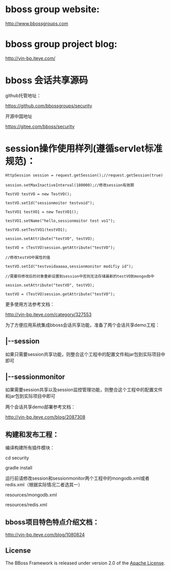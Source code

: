 ﻿# bboss group website:
http://www.bbossgroups.com

# bboss group project blog:
http://yin-bp.iteye.com/

# bboss 会话共享源码
github托管地址： 

https://github.com/bbossgroups/security 

开源中国地址 

https://gitee.com/bboss/security

# session操作使用样列(遵循servlet标准规范)：

```
HttpSession session = request.getSession();//request.getSession(true)

session.setMaxInactiveInterval(180000);//修改session有效期

TestVO testVO = new TestVO();

testVO.setId("sessionmoitor testvoid");

TestVO1 testVO1 = new TestVO1();

testVO1.setName("hello,sessionmoitor test vo1");

testVO.setTestVO1(testVO1);

session.setAttribute("testVO", testVO);

testVO = (TestVO)session.getAttribute("testVO");

//修改testVO中属性的值

testVO.setId("testvoidaaaaa,sessionmonitor modifiy id");

//需要将修改后的对象重新设置到session中否则无法存储最新的testVO到mongodb中

session.setAttribute("testVO", testVO);

testVO = (TestVO)session.getAttribute("testVO");

```

更多使用方法参考文档：

http://yin-bp.iteye.com/category/327553


为了方便应用系统集成bboss会话共享功能，准备了两个会话共享demo工程： 

## |--session 

如果只需要session共享功能，则整合这个工程中的配置文件和jar包到实际项目中即可 

## |--sessionmonitor

如果需要session共享以及session监控管理功能，则整合这个工程中的配置文件和jar包到实际项目中即可 

两个会话共享demo部署参考文档：

http://yin-bp.iteye.com/blog/2087308

## 构建和发布工程：

编译构建所有插件模块：

cd security

gradle install


运行前请修改session和sessionmonitor两个工程中的mongodb.xml或者redis.xml（根据实际情况二者选其一）

resources/mongodb.xml

resources/redis.xml


## bboss项目特色特点介绍文档：
http://yin-bp.iteye.com/blog/1080824

## License

The BBoss Framework is released under version 2.0 of the [Apache License][].

[Apache License]: http://www.apache.org/licenses/LICENSE-2.0